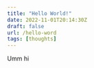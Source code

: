 ```yaml
---
title: "Hello World!"
date: 2022-11-01T20:14:30Z
draft: false
url: /hello-word
tags: [thoughts]
---
```


Umm hi